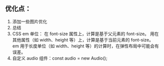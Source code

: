 ## 优化点：

1. 添加一些图片优化
2. 总结
3. CSS em 单位：
   在 font-size 属性上，计算是基于父元素的 font-size。
   用在其他属性（如 width、height 等）上，计算是基于当前元素的 font-size。
   em 用于长度单位（如 width、height 等）的计算时，在弹性布局中可能会有误差。
4. 自定义 audio 组件：const audio = new Audio();
